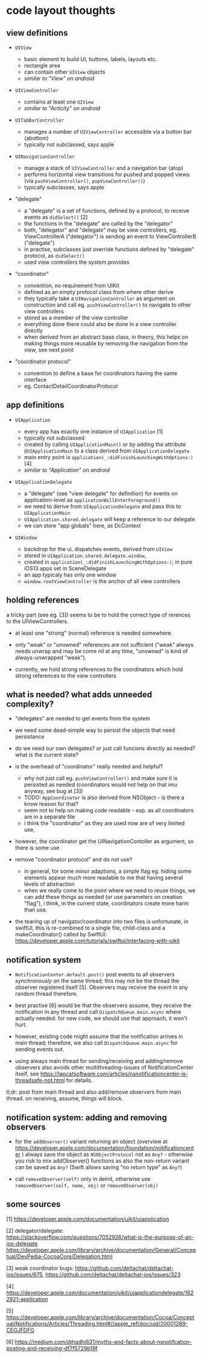 # code layout thoughts

## view definitions
  
- `UIView`
  - basic element to build UI, buttons, labels, layouts etc.
  - rectangle area
  - can contain other `UIView` objects
  - _similar to "View" on android_

- `UIViewController`
  - contains at least one `UIView`
  - _similar to "Acticity" on android_

- `UITabBarController`
  - manages a number of `UIViewController` accessible via a button bar (abottom)
  - typically not subclassed, says apple

- `UINavigationController`
  - manage a stack of `UIViewController` and a navigation bar (atop)
  - performs horizontal view transitions for pushed and popped views
    (via `pushViewController()`, `popViewController()`)
  - typically subclasses, says apple
  
- "delegate"
  - a "delegate" is a set of functions, defined by a protocol, to receive events as `didSelect()` [2]
  - the functions in the "delegate" are called by the "delegator"
  - both, "delegator" and "delegate" may be view controllers,
    eg. ViewControllerA ("delegator") is sending an event to ViewControllerB ("delegate")
  - in practise, subclasses just override functions defined by "delegate" protocol, as `didSelect()`
  - used view controllers the system provides

- "coordinator"
  - convention, no requirement from UIKit
  - defined as an empty protocol class from where other derive
  - they typically take a `UINavigationController` as argument on construction
    and call eg. `pushViewController()` to navigate to other view controllers
  - stored as a member of the view controller
  - everything done there could also be done in a view controller directly
  - when derived from an abstract base class, in theory, this helps on making things more reusable
    by removing the navigation from the view, see next point

- "coordinator protocol"
  - convention to define a base for coordinators having the same interface
  - eg. ContactDetailCoordinatorProtocol


## app definitions

- `UIApplication`
  - every app has exactly one instance of `UIApplication` [1]
  - typically not subclassed
  - created by calling `UIApplicationMain()`
    or by adding the attribute `@UIApplicationMain` to a class derived from `UIApplicationDelegate`
  - main entry point is `application(_:didFinishLaunchingWithOptions:)` [4]
  - _similar to "Application" on android_
    
- `UIApplicationDelegate`
  - a "delegate" (see "view delegate" for definition)
    for events on application-level as `applicationWillEnterForeground()`
  - we need to derive from `UIApplicationDelegate` and pass this to `UIApplicationMain`
  - `UIApplication.shared.delegate` will keep a reference to our delegate
  - we can store "app globals" here, as DcContext

- `UIWindow`
  - backdrop for the ui, dispatches events, derived from `UIView`
  - stored in `UIApplication.shared.delegate.window`,
  - created in `application(_:didFinishLaunchingWithOptions:)`;
    in pure iOS13 apps set in SceneDelegate
  - an app typicaly has only one window
  - `window.rootViewController` is the anchor of all view controllers


## holding references

a tricky part (see eg. [3]) seems to be to hold the correct type of rerences to the UIViewControllers.

- at least one "strong" (normal) reference is needed somewhere.

- only "weak" or "unowned" references are not sufficient
  ("weak" always needs unwrap and may be come nil at any time,
  "unowned" is kind of always-unwrapped "weak").

- currently, we hold strong references to the coordinators
  which hold strong references to the view controllers


## what is needed? what adds unneeded complexity?

- "delegates" are needed to get events from the system

- we need some dead-simple way to persist the objects that need persistance

- do we need our own delegates? or just call funcions directly as needed?
  what is the current state?

- is the overhead of "coordinator" really needed and helpful?
  - why not just call eg. `pushViewController()` and make sure it is persisted as needed
    (coordinators would not help on that imu anyway, see bug at [3])
  - TODO: `AppCoordinator` is also derived from NSObject - is there a know reason for that?
  - seem not to help on making code readable - esp. as all coordinators are in a separate file
  - i think the "coordinator" as they are used now are of very limited use,

- however, the coordinator get the UINavigationContoller as argument, so there is some use

- remove "coordinator protocol" and do not use?
  - in general, for some minor adaptions, a simple flag eg. hiding some elements
    appear much more readable to me that having several levels of abstraction
  - when we really come to the point where we need to reuse things, 
    we can add these things as needed (or use parameters on creation "flag"),
    i think, in the current state, coordinators create more harm than use.

- the tearing up of navigator/coordinator into two files is
  unfortunate, in swiftUI, this is re-combined to a single file,
  child-class and a makeCoordinator() called by SwiftUI:
  https://developer.apple.com/tutorials/swiftui/interfacing-with-uikit


## notification system

- `NotificationCenter.default.post()`
  post events to all observers _synchronously_ on the same thread;
  this may not be the thread the observer registered itself [5].
  Observers may receive the event in any random thread therefore.

- best practise [6] would be that the observers assume,
  they receive the notification in any thread
  and call `DispatchQueue.main.async` where actually needed.
  for new code, we should use that approach, it won't hurt.

- however, existing code might assume
  that the notification arrives in main thread;
  therefore, we also call `DispatchQueue.main.async` for sending events out.

- using always main thread for sending/receiving and adding/remove observers
  also avoids other multithreading-issues of NotificationCenter itself,
  see https://lapcatsoftware.com/articles/nsnotificationcenter-is-threadsafe-not.html
  for details.

tl;dr: post from main thread and also add/remove observers from main thread.
on receiving, assume, things will block.

## notification system: adding and removing observers

- for the `addObserver()` variant returning an object
  (overview at https://developer.apple.com/documentation/foundation/notificationcenter )
  always save the object as `NSObjectProtocol` not as `Any?` -
  otherwise you risk to mix addObserver() functions as also
  the non-return variant can be saved as `Any?`
  (Swift allows saving "no return type" as `Any?`)

- call `removeObserver(self)` only in deinit,
  otherwise use `removeObserver(self, name, obj)` or `removeObserver(obj)`


## some sources

[1] https://developer.apple.com/documentation/uikit/uiapplication

[2] delegator/delegate: https://stackoverflow.com/questions/7052926/what-is-the-purpose-of-an-ios-delegate https://developer.apple.com/library/archive/documentation/General/Conceptual/DevPedia-CocoaCore/Delegation.html
  
[3] weak coordinator bugs: https://github.com/deltachat/deltachat-ios/issues/675,
https://github.com/deltachat/deltachat-ios/issues/323
  
[4] https://developer.apple.com/documentation/uikit/uiapplicationdelegate/1622921-application

[5] https://developer.apple.com/library/archive/documentation/Cocoa/Conceptual/Notifications/Articles/Threading.html#//apple_ref/doc/uid/20001289-CEGJFDFG

[6] https://medium.com/@hadhi631/myths-and-facts-about-nsnotifcation-posting-and-receiving-df7f5729b19f

